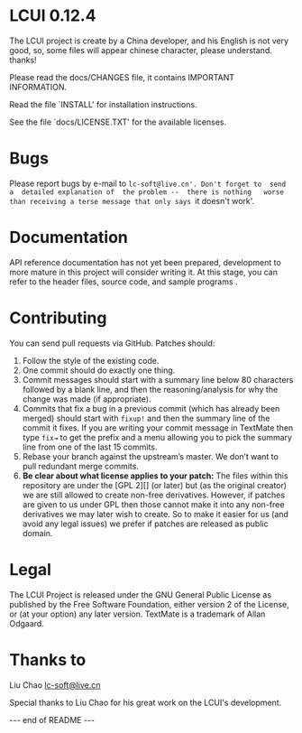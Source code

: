 # LCUI 0.12.4 

  The LCUI project is create by a China developer, and his English is 
  not very good, so, some files will appear chinese character, 
  please understand. thanks!

  Please read the docs/CHANGES file, it contains IMPORTANT INFORMATION.

  Read the file `INSTALL' for installation instructions.

  See the  file `docs/LICENSE.TXT'  for the available licenses.


# Bugs 

  Please report bugs  by e-mail to `lc-soft@live.cn'. Don't forget to 
  send a  detailed explanation of  the problem --  there is nothing  
  worse than receiving a terse message that only says `it doesn't work'.

# Documentation 

  API reference documentation has not yet been prepared, development to 
  more mature in this project will consider writing it.
  At this stage, you can refer to the header files, source code, and 
  sample programs .


# Contributing

You can send pull requests via GitHub. Patches should:

1. Follow the style of the existing code.
2. One commit should do exactly one thing.
3. Commit messages should start with a summary line below 80 characters followed by a blank line, and then the reasoning/analysis for why the change was made (if appropriate).
4. Commits that fix a bug in a previous commit (which has already been merged) should start with `fixup!` and then the summary line of the commit it fixes. If you are writing your commit message in TextMate then type `fix⇥` to get the prefix and a menu allowing you to pick the summary line from one of the last 15 commits.
5. Rebase your branch against the upstream’s master. We don’t want to pull redundant merge commits.
6. **Be clear about what license applies to your patch:** The files within this repository are under the [GPL 2][] (or later) but (as the original creator) we are still allowed to create non-free derivatives. However, if patches are given to us under GPL then those cannot make it into any non-free derivatives we may later wish to create. So to make it easier for us (and avoid any legal issues) we prefer if patches are released as public domain.

# Legal

The LCUI Project is released under the GNU General Public License as published by the Free Software Foundation, either version 2 of the License, or (at your option) any later version.
TextMate is a trademark of Allan Odgaard.

# Thanks to 
  Liu Chao <lc-soft@live.cn>

Special thanks to Liu Chao for his great work on the LCUI's development.


--- end of README ---
